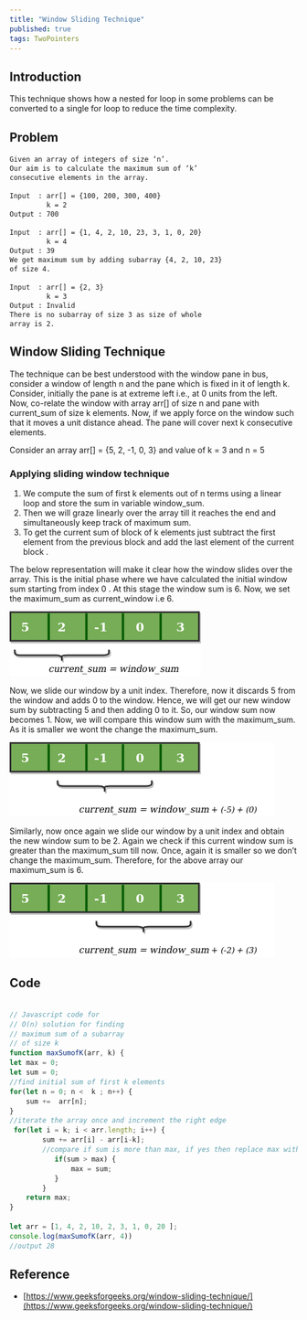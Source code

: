 ```yaml
---
title: "Window Sliding Technique"
published: true
tags: TwoPointers
---
```


## Introduction

This technique shows how a nested for loop in some problems can be converted to
a single for loop to reduce the time complexity.

## Problem

```shell
Given an array of integers of size ‘n’.
Our aim is to calculate the maximum sum of ‘k’ 
consecutive elements in the array.

Input  : arr[] = {100, 200, 300, 400}
         k = 2
Output : 700

Input  : arr[] = {1, 4, 2, 10, 23, 3, 1, 0, 20}
         k = 4 
Output : 39
We get maximum sum by adding subarray {4, 2, 10, 23}
of size 4.

Input  : arr[] = {2, 3}
         k = 3
Output : Invalid
There is no subarray of size 3 as size of whole
array is 2.
```

## Window Sliding Technique

The technique can be best understood with the window pane in bus, consider a
window of length n and the pane which is fixed in it of length k. Consider,
initially the pane is at extreme left i.e., at 0 units from the left. Now,
co-relate the window with array arr[] of size n and pane with current_sum of
size k elements. Now, if we apply force on the window such that it moves a unit
distance ahead. The pane will cover next k consecutive elements. 

Consider an array arr[] = {5, 2, -1, 0, 3} and value of k = 3 and n = 5

### Applying sliding window technique

1. We compute the sum of first k elements out of n terms using a linear loop and store the sum in variable window_sum.
2. Then we will graze linearly over the array till it reaches the end and simultaneously keep track of maximum sum.
3. To get the current sum of block of k elements just subtract the first element from the previous block and add the last element of the current block .

The below representation will make it clear how the window slides over the array.
This is the initial phase where we have calculated the initial window sum
starting from index 0 . At this stage the window sum is 6. Now, we set the
maximum_sum as current_window i.e 6. 

![Window Sliding 1](/../../assets/sliding-window/sliding-window1.png)

Now, we slide our window by a unit index. Therefore, now it discards 5 from the
window and adds 0 to the window. Hence, we will get our new window sum by
subtracting 5 and then adding 0 to it. So, our window sum now becomes 1. Now, we
will compare this window sum with the maximum_sum. As it is smaller we wont the
change the maximum_sum. 

![Window Sliding 2](/../../assets/sliding-window/sliding-window2.png)

Similarly, now once again we slide our window by a unit index and obtain the new window sum to be 2. Again we check if this current window sum is greater than the maximum_sum till now. Once, again it is smaller so we don’t change the maximum_sum.
Therefore, for the above array our maximum_sum is 6.

![Window Sliding 3](/../../assets/sliding-window/sliding-window3.png)

## Code

```javascript

// Javascript code for
// O(n) solution for finding
// maximum sum of a subarray
// of size k
function maxSumofK(arr, k) {
let max = 0;
let sum = 0;
//find initial sum of first k elements
for(let n = 0; n <  k ; n++) {
    sum +=  arr[n];      
}
//iterate the array once and increment the right edge
 for(let i = k; i < arr.length; i++) {    
        sum += arr[i] - arr[i-k];
        //compare if sum is more than max, if yes then replace max with new sum value
           if(sum > max) {
               max = sum;
           }
        }
    return max;
}
 
let arr = [1, 4, 2, 10, 2, 3, 1, 0, 20 ];
console.log(maxSumofK(arr, 4))
//output 28
```

## Reference

- [https://www.geeksforgeeks.org/window-sliding-technique/](https://www.geeksforgeeks.org/window-sliding-technique/)